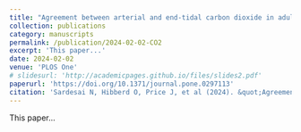 ```yaml
---
title: "Agreement between arterial and end-tidal carbon dioxide in adult patients admitted with serious traumatic brain injury"
collection: publications
category: manuscripts
permalink: /publication/2024-02-02-CO2
excerpt: 'This paper...'
date: 2024-02-02
venue: 'PLOS One'
# slidesurl: 'http://academicpages.github.io/files/slides2.pdf'
paperurl: 'https://doi.org/10.1371/journal.pone.0297113'
citation: 'Sardesai N, Hibberd O, Price J, et al (2024). &quot;Agreement between arterial and end-tidal carbon dioxide in adult patients admitted with serious traumatic brain injury.&quot; <i>PLOS One</i>. 19(2): e0297113.'
---
```


This paper...
